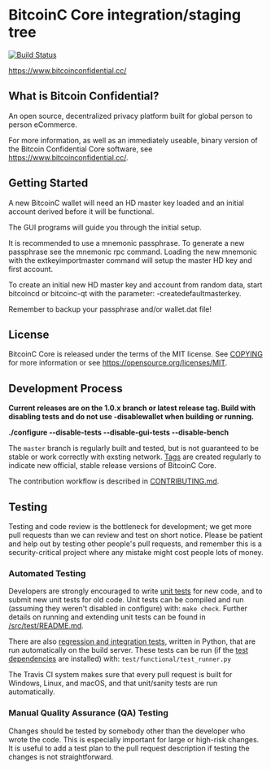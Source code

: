 BitcoinC Core integration/staging tree
=====================================

[![Build Status](https://travis-ci.org/bitcoinc/bitcoinc-core.svg?branch=master)](https://travis-ci.org/bitcoinc/bitcoinc-core)

https://www.bitcoinconfidential.cc/

What is Bitcoin Confidential?
----------------

An open source, decentralized privacy platform
built for global person to person eCommerce.

For more information, as well as an immediately useable, binary version of
the Bitcoin Confidential Core software, see https://www.bitcoinconfidential.cc/.


Getting Started
---------------

A new BitcoinC wallet will need an HD master key loaded and an initial account
derived before it will be functional.

The GUI programs will guide you through the initial setup.

It is recommended to use a mnemonic passphrase.
To generate a new passphrase see the mnemonic rpc command.
Loading the new mnemonic with the extkeyimportmaster command will setup the
master HD key and first account.

To create an initial new HD master key and account from random data, start
bitcoincd or bitcoinc-qt with the parameter: -createdefaultmasterkey.

Remember to backup your passphrase and/or wallet.dat file!

License
-------

BitcoinC Core is released under the terms of the MIT license. See [COPYING](COPYING) for more
information or see https://opensource.org/licenses/MIT.

Development Process
-------------------
**Current releases are on the 1.0.x branch or latest release tag.  Build with disabling tests and do not use -disablewallet when building or running.** 

**./configure --disable-tests --disable-gui-tests --disable-bench**

The `master` branch is regularly built and tested, but is not guaranteed to be stable or work correctly with exsting network. [Tags](https://github.com/bitcoin-confidential/bitcoinc-core/tags) are created
regularly to indicate new official, stable release versions of BitcoinC Core.

The contribution workflow is described in [CONTRIBUTING.md](CONTRIBUTING.md).

Testing
-------

Testing and code review is the bottleneck for development; we get more pull
requests than we can review and test on short notice. Please be patient and help out by testing
other people's pull requests, and remember this is a security-critical project where any mistake might cost people
lots of money.

### Automated Testing

Developers are strongly encouraged to write [unit tests](src/test/README.md) for new code, and to
submit new unit tests for old code. Unit tests can be compiled and run
(assuming they weren't disabled in configure) with: `make check`. Further details on running
and extending unit tests can be found in [/src/test/README.md](/src/test/README.md).

There are also [regression and integration tests](/test), written
in Python, that are run automatically on the build server.
These tests can be run (if the [test dependencies](/test) are installed) with: `test/functional/test_runner.py`

The Travis CI system makes sure that every pull request is built for Windows, Linux, and macOS, and that unit/sanity tests are run automatically.

### Manual Quality Assurance (QA) Testing

Changes should be tested by somebody other than the developer who wrote the
code. This is especially important for large or high-risk changes. It is useful
to add a test plan to the pull request description if testing the changes is
not straightforward.

